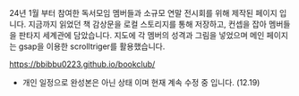 24년 1월 부터 참여한 독서모임 멤버들과 소규모 연말 전시회를 위해 제작된 페이지 입니다.
지금까지 읽었던 책 감상문을 로컬 스토리지를 통해 저장하고, 컨셉을 잡아 멤버들을 판타지 세계관에 담았습니다.
지도에 각 멤버의 성격과 그림을 넣었으며 메인 페이지는 gsap을 이용한 scrolltriger를 활용했습니다.

https://bbibbu0223.github.io/bookclub/

+ 개인 일정으로 완성본은 아닌 상태 이며 현재 계속 수정 중 입니다. (12.19)
